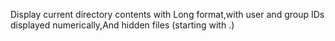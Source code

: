 Display current directory contents with Long format,with user and group IDs displayed numerically,And hidden files (starting with .)
